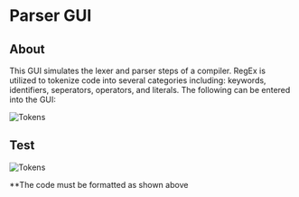 # Parser GUI

## About

This GUI simulates the lexer and parser steps of a compiler. RegEx is utilized to tokenize code into several categories including: keywords, identifiers, seperators, operators, and literals. The following can be entered into the GUI:

![Tokens](https://github.com/rpaleno/Parser/blob/main/ReadMe_Assets/Screen%20Shot%202021-01-19%20at%206.20.36%20PM.png)

## Test

![Tokens](https://github.com/rpaleno/Parser/blob/main/ReadMe_Assets/Screen%20Shot%202021-01-19%20at%206.47.48%20PM.png)

\*\*The code must be formatted as shown above
